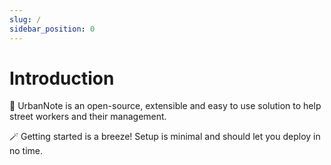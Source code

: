 ```yaml
---
slug: /
sidebar_position: 0
---
```


# Introduction

🚀 UrbanNote is an open-source, extensible and easy to use solution to help street workers and their management.

🪄 Getting started is a breeze! Setup is minimal and should let you deploy in no time.
